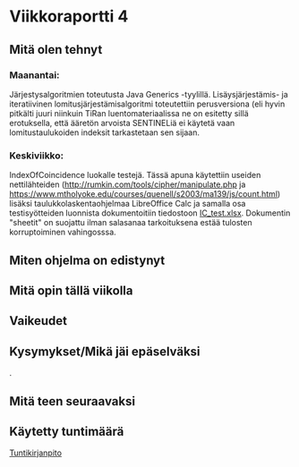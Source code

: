 # Viikkoraportti 4

## Mitä olen tehnyt

### Maanantai:

Järjestysalgoritmien toteutusta Java Generics -tyylillä. Lisäysjärjestämis- ja iteratiivinen lomitusjärjestämisalgoritmi toteutettiin perusversiona (eli hyvin pitkälti juuri niinkuin TiRan luentomateriaalissa ne on esitetty sillä erotuksella, että ääretön arvoista SENTINELiä ei käytetä vaan lomitustaulukoiden indeksit tarkastetaan sen sijaan.

### Keskiviikko:

IndexOfCoincidence luokalle testejä. Tässä apuna käytettiin useiden nettilähteiden (http://rumkin.com/tools/cipher/manipulate.php ja https://www.mtholyoke.edu/courses/quenell/s2003/ma139/js/count.html) lisäksi taulukkolaskentaohjelmaa LibreOffice Calc ja samalla osa testisyötteiden luonnista dokumentoitiin tiedostoon [IC_test.xlsx](https://github.com/Jsos17/Classic-crypto/blob/master/documentation/IC_test.xlsx). Dokumentin "sheetit" on suojattu ilman salasanaa tarkoituksena estää tulosten korruptoiminen vahingosssa.


## Miten ohjelma on edistynyt


## Mitä opin tällä viikolla



## Vaikeudet


## Kysymykset/Mikä jäi epäselväksi

.

## Mitä teen seuraavaksi


## Käytetty tuntimäärä


[Tuntikirjanpito](https://github.com/Jsos17/Classic-crypto/blob/master/documentation/tuntikirjanpito.md)
